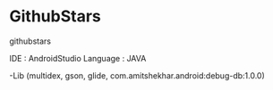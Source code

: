 # GithubStars
githubstars

IDE : AndroidStudio
Language : JAVA

-Lib (multidex, gson, glide, com.amitshekhar.android:debug-db:1.0.0)

